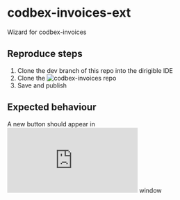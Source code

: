 # codbex-invoices-ext
Wizard for codbex-invoices

## Reproduce steps

1. Clone the dev branch of this repo into the dirigible IDE
2. Clone the ![codbex-invoices](https://github.com/codbex/codbex-invoices) repo
3. Save and publish

## Expected behaviour

A new button should appear in ![this](http://localhost:8080/services/web/codbex-partners/gen/ui/Suppliers/index.html?continue) window
